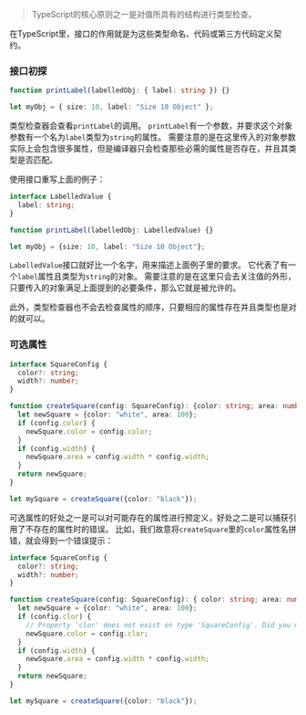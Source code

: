 > TypeScript的核心原则之一是对值所具有的结构进行类型检查。 

在TypeScript里，接口的作用就是为这些类型命名、代码或第三方代码定义契约。

### 接口初探
```ts
function printLabel(labelledObj: { label: string }) {}

let myObj = { size: 10, label: "Size 10 Object" };
```

类型检查器会查看`printLabel`的调用。 `printLabel`有一个参数，并要求这个对象参数有一个名为`label`类型为`string`的属性。 需要注意的是在这里传入的对象参数实际上会包含很多属性，但是编译器只会检查那些必需的属性是否存在，并且其类型是否匹配。

使用接口重写上面的例子：
```ts
interface LabelledValue {
  label: string;
}

function printLabel(labelledObj: LabelledValue) {}

let myObj = {size: 10, label: "Size 10 Object"};
```

`LabelledValue`接口就好比一个名字，用来描述上面例子里的要求。 它代表了有一个`label`属性且类型为`string`的对象。 需要注意的是在这里只会去关注值的外形，只要传入的对象满足上面提到的必要条件，那么它就是被允许的。

此外，类型检查器也不会去检查属性的顺序，只要相应的属性存在并且类型也是对的就可以。

### 可选属性
```ts
interface SquareConfig {
  color?: string;
  width?: number;
}

function createSquare(config: SquareConfig): {color: string; area: number} {
  let newSquare = {color: "white", area: 100};
  if (config.color) {
    newSquare.color = config.color;
  }
  if (config.width) {
    newSquare.area = config.width * config.width;
  }
  return newSquare;
}

let mySquare = createSquare({color: "black"});
```

可选属性的好处之一是可以对可能存在的属性进行预定义，好处之二是可以捕获引用了不存在的属性时的错误。 比如，我们故意将`createSquare`里的`color`属性名拼错，就会得到一个错误提示：
```ts
interface SquareConfig {
  color?: string;
  width?: number;
}

function createSquare(config: SquareConfig): { color: string; area: number } {
  let newSquare = {color: "white", area: 100};
  if (config.clor) {
    // Property 'clor' does not exist on type 'SquareConfig'. Did you mean 'color'?
    newSquare.color = config.clor;
  }
  if (config.width) {
    newSquare.area = config.width * config.width;
  }
  return newSquare;
}

let mySquare = createSquare({color: "black"});
```
